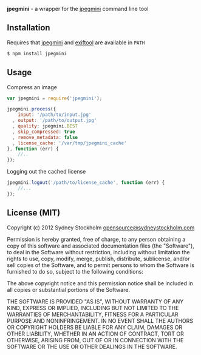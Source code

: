 **jpegmini** - a wrapper for the [jpegmini](http://www.jpegmini.com) command line tool

## Installation

Requires that [jpegmini](http://www.jpegmini.com) and [exiftool](http://owl.phy.queensu.ca/~phil/exiftool/) are available in `PATH`

```bash
$ npm install jpegmini
```

## Usage

Compress an image

```javascript
var jpegmini = require('jpegmini');

jpegmini.process({
    input: '/path/to/input.jpg'
  , output: '/path/to/output.jpg'
  , quality: jpegmini.BEST
  , skip_compressed: true
  , remove_metadata: false
  , license_cache: '/var/tmp/jpegmini_cache'
}, function (err) {
    //..
});
```

Logging out the cached license

```javascript
jpegmini.logout('/path/to/license_cache', function (err) {
    //...
});
```

## License (MIT)

Copyright (c) 2012 Sydney Stockholm <opensource@sydneystockholm.com>

Permission is hereby granted, free of charge, to any person obtaining
a copy of this software and associated documentation files (the
"Software"), to deal in the Software without restriction, including
without limitation the rights to use, copy, modify, merge, publish,
distribute, sublicense, and/or sell copies of the Software, and to
permit persons to whom the Software is furnished to do so, subject to
the following conditions:

The above copyright notice and this permission notice shall be
included in all copies or substantial portions of the Software.

THE SOFTWARE IS PROVIDED "AS IS", WITHOUT WARRANTY OF ANY KIND,
EXPRESS OR IMPLIED, INCLUDING BUT NOT LIMITED TO THE WARRANTIES OF
MERCHANTABILITY, FITNESS FOR A PARTICULAR PURPOSE AND
NONINFRINGEMENT. IN NO EVENT SHALL THE AUTHORS OR COPYRIGHT HOLDERS BE
LIABLE FOR ANY CLAIM, DAMAGES OR OTHER LIABILITY, WHETHER IN AN ACTION
OF CONTRACT, TORT OR OTHERWISE, ARISING FROM, OUT OF OR IN CONNECTION
WITH THE SOFTWARE OR THE USE OR OTHER DEALINGS IN THE SOFTWARE.

